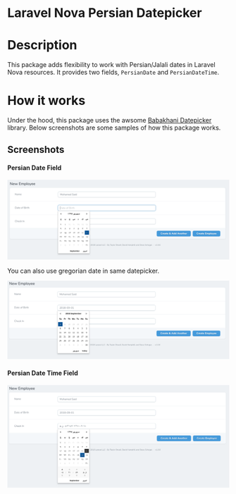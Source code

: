 Laravel Nova Persian Datepicker
===============================

# Description

This package adds flexibility to work with Persian/Jalali dates in Laravel Nova resources. It provides two fields, `PersianDate` and `PersianDateTime`.


# How it works

Under the hood, this package uses the awsome [Babakhani Datepicker](http://babakhani.github.io/PersianWebToolkit/doc/datepicker/) library. Below screenshots are some samples of how this package works.

## Screenshots

#### Persian Date Field

<img src="https://github.com/mustafaaloko/nova-persian-datepicker/blob/master/screenshots/persian-date.png?raw=true">

You can also use gregorian date in same datepicker.

<img src="https://github.com/mustafaaloko/nova-persian-datepicker/blob/master/screenshots/persian-date-in-en.png?raw=true">

#### Persian Date Time Field

<img src="https://github.com/mustafaaloko/nova-persian-datepicker/blob/master/screenshots/persian-datepicker.png?raw=true">
